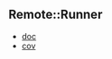 ## Remote::Runner

* [doc](http://rubyops.github.com/remote_runner/doc/)
* [cov](http://rubyops.github.com/remote_runner/coverage/)

